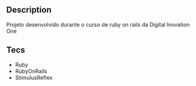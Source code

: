 ## Description
Projeto desenvolvido durante o curso de ruby on rails da Digital Inovation One

## Tecs
- Ruby
- RubyOnRails
- StimulusReflex
